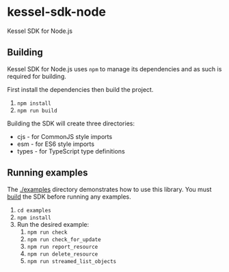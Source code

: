 # kessel-sdk-node

Kessel SDK for Node.js

## Building

Kessel SDK for Node.js uses `npm` to manage its dependencies and as such is required for building.

First install the dependencies then build the project.

1. `npm install`
2. `npm run build`

Building the SDK will create three directories:

- cjs - for CommonJS style imports
- esm - for ES6 style imports
- types - for TypeScript type definitions

## Running examples

The [./examples](./examples) directory demonstrates how to use this library. 
You must [build](#building) the SDK before running any examples.

1. `cd examples`
2. `npm install`
3. Run the desired example:
   1. `npm run check`
   2. `npm run check_for_update`
   3. `npm run report_resource`
   4. `npm run delete_resource`
   5. `npm run streamed_list_objects`
